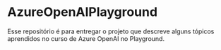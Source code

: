 # AzureOpenAIPlayground
Esse repositório é para entregar o projeto que descreve alguns tópicos aprendidos no curso de Azure OpenAI no Playground.
